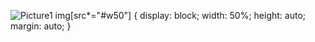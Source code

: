 ![Picture1](https://github.com/user-attachments/assets/dc30b9b4-1ea3-4ab8-9764-db61f75ce4c4#w50)
img[src*="#w50"] {
  display: block;
  width: 50%;
  height: auto;
  margin: auto;
}
